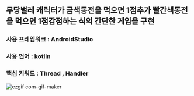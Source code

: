 ## 무당벌레 캐릭터가 금색동전을 먹으면 1점추가 빨간색동전을 먹으면 1점감점하는 식의 간단한 게임을 구현
### 사용 프레임워크 : AndroidStudio  
### 사용 언어 : kotlin
### 핵심 키워드 : Thread , Handler

![ezgif com-gif-maker](https://user-images.githubusercontent.com/76093968/136978162-9c918fe7-b6d5-47fc-9bfc-88cb0606e6a2.gif)
